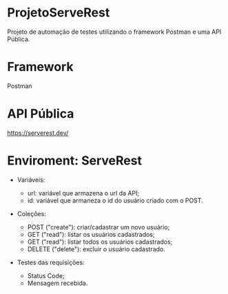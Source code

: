 # ProjetoServeRest
Projeto de automação de testes utilizando o framework Postman e uma API Pública.

# Framework
Postman

# API Pública
https://serverest.dev/

# Enviroment: ServeRest
<!--ts-->
  * Variáveis:
    * url: variável que armazena o url da API;
    * id: variável que armaneza o id do usuário criado com o POST.
    
  * Coleções:
    * POST ("create"): criar/cadastrar um novo usuário;
    * GET ("read"): listar os usuários cadastrados;
    * GET ("read"): listar todos os usuários cadastrados;
    * DELETE ("delete"): excluir o usuário cadastrado.

  * Testes das requisições:
    * Status Code;
    * Mensagem recebida. 
<!--te-->
